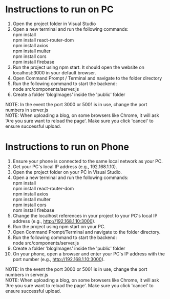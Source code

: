 # Instructions to run on PC
1) Open the project folder in Visual Studio
2) Open a new terminal and run the following commands:  
   npm install  
   npm install react-router-dom  
   npm install axios  
   npm install multer  
   npm install cors  
   npm install firebase  
4) Run the project using npm start. It should open the website on localhost:3000 in your default browser.
5) Open Command Prompt / Terminal and navigate to the folder directory
6) Run the following command to start the backend:  
   node src/components/server.js
7) Create a folder 'blogImages' inside the 'public' folder

NOTE: In the event the port 3000 or 5001 is in use, change the port numbers in server.js  
NOTE: When uploading a blog, on some browsers like Chrome, it will ask 'Are you sure want to reload the page'. Make sure you click 'cancel' to ensure successful upload.


# Instructions to run on Phone  
1) Ensure your phone is connected to the same local network as your PC.  
2) Get your PC's local IP address (e.g., 192.168.1.10).  
3) Open the project folder on your PC in Visual Studio.  
4) Open a new terminal and run the following commands:  
   npm install  
   npm install react-router-dom  
   npm install axios  
   npm install multer  
   npm install cors  
   nom install firebase  
6) Change the localhost references in your project to your PC's local IP address (e.g., http://192.168.1.10:3000).  
7) Run the project using npm start on your PC.  
8) Open Command Prompt/Terminal and navigate to the folder directory.  
9) Run the following command to start the backend:  
   node src/components/server.js  
10) Create a folder 'blogImages' inside the 'public' folder
12) On your phone, open a browser and enter your PC's IP address with the port number (e.g., http://192.168.1.10:3000).  

NOTE: In the event the port 3000 or 5001 is in use, change the port numbers in server.js  
NOTE: When uploading a blog, on some browsers like Chrome, it will ask 'Are you sure want to reload the page'. Make sure you click 'cancel' to ensure successful upload.
